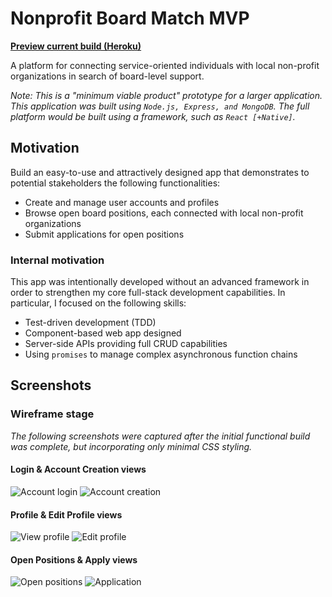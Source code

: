 # Nonprofit Board Match MVP

__[Preview current build (Heroku)](https://serene-chamber-93065.herokuapp.com)__

A platform for connecting service-oriented individuals with local non-profit
organizations in search of board-level support.

_Note: This is a "minimum viable product" prototype for a larger application.
This application was built using `Node.js, Express, and MongoDB`. The full platform
would be built using a framework, such as `React [+Native]`._

## Motivation

Build an easy-to-use and attractively designed app that demonstrates to
potential stakeholders the following functionalities:

* Create and manage user accounts and profiles
* Browse open board positions, each connected with local non-profit organizations
* Submit applications for open positions

### Internal motivation

This app was intentionally developed without an advanced framework in order to
strengthen my core full-stack development capabilities. In particular, I focused
on the following skills:

* Test-driven development (TDD)
* Component-based web app designed
* Server-side APIs providing full CRUD capabilities
* Using `promises` to manage complex asynchronous function chains

## Screenshots

### Wireframe stage

_The following screenshots were captured after the initial functional build was
complete, but incorporating only minimal CSS styling._


#### Login & Account Creation views

![Account login](screenshots/wireframe-accountLogin.png "Account login")
![Account creation](screenshots/wireframe-createAccount.png "Account creation")

#### Profile & Edit Profile views

![View profile](screenshots/wireframe-viewProfile.png "View profile")
![Edit profile](screenshots/wireframe-editProfile.png "Edit profile")

#### Open Positions & Apply views

![Open positions](screenshots/wireframe-positionView.png "Open positions")
![Application](screenshots/wireframe-positionWithApply.png "Application")
